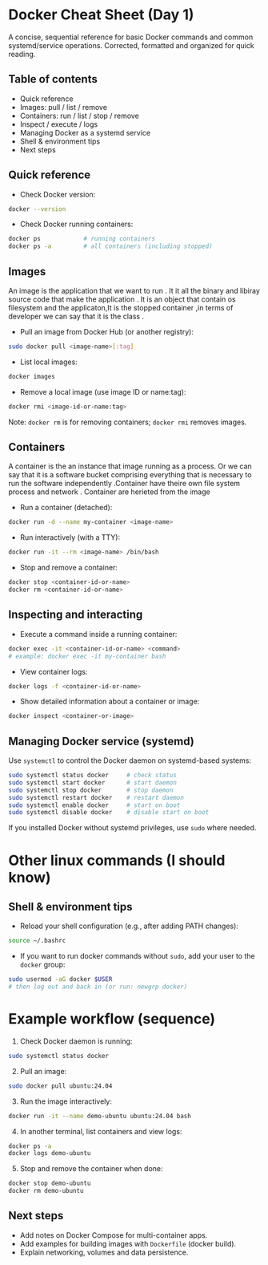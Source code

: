 # Docker Cheat Sheet (Day 1)

A concise, sequential reference for basic Docker commands and common systemd/service operations. Corrected, formatted and organized for quick reading.

## Table of contents

- Quick reference
- Images: pull / list / remove
- Containers: run / list / stop / remove
- Inspect / execute / logs
- Managing Docker as a systemd service
- Shell & environment tips
- Next steps

## Quick reference

- Check Docker version:

```bash
docker --version
```

- Check Docker running containers:

```bash
docker ps            # running containers
docker ps -a         # all containers (including stopped)
```

## Images
An image is the application that we want to run . It it all the binary and libiray source code that make the application . It is an object that contain os filesystem and the applicaton,It is the stopped container ,in terms of developer we can say that it is the class .

- Pull an image from Docker Hub (or another registry):

```bash
sudo docker pull <image-name>[:tag]
```

- List local images:

```bash
docker images
```

- Remove a local image (use image ID or name:tag):

```bash
docker rmi <image-id-or-name:tag>
```

Note: `docker rm` is for removing containers; `docker rmi` removes images.

## Containers
 A container is the an instance that image running as a process. Or we can say that it is a software bucket comprising everything that is necessary to run the software independently .Container have theire own file system process and network . Container are herieted from the image 

- Run a container (detached):

```bash
docker run -d --name my-container <image-name>
```

- Run interactively (with a TTY):

```bash
docker run -it --rm <image-name> /bin/bash
```

- Stop and remove a container:

```bash
docker stop <container-id-or-name>
docker rm <container-id-or-name>
```

## Inspecting and interacting

- Execute a command inside a running container:

```bash
docker exec -it <container-id-or-name> <command>
# example: docker exec -it my-container bash
```

- View container logs:

```bash
docker logs -f <container-id-or-name>
```

- Show detailed information about a container or image:

```bash
docker inspect <container-or-image>
```

## Managing Docker service (systemd)

Use `systemctl` to control the Docker daemon on systemd-based systems:

```bash
sudo systemctl status docker     # check status
sudo systemctl start docker      # start daemon
sudo systemctl stop docker       # stop daemon
sudo systemctl restart docker    # restart daemon
sudo systemctl enable docker     # start on boot
sudo systemctl disable docker    # disable start on boot
```

If you installed Docker without systemd privileges, use `sudo` where needed.




# Other linux commands  (I should know)

## Shell & environment tips

- Reload your shell configuration (e.g., after adding PATH changes):

```bash
source ~/.bashrc
```

- If you want to run docker commands without `sudo`, add your user to the `docker` group:

```bash
sudo usermod -aG docker $USER
# then log out and back in (or run: newgrp docker)
```

# Example workflow (sequence)

1. Check Docker daemon is running:

```bash
sudo systemctl status docker
```

2. Pull an image:

```bash
sudo docker pull ubuntu:24.04
```

3. Run the image interactively:

```bash
docker run -it --name demo-ubuntu ubuntu:24.04 bash
```

4. In another terminal, list containers and view logs:

```bash
docker ps -a
docker logs demo-ubuntu
```

5. Stop and remove the container when done:

```bash
docker stop demo-ubuntu
docker rm demo-ubuntu
```

## Next steps

- Add notes on Docker Compose for multi-container apps.
- Add examples for building images with `Dockerfile` (docker build).
- Explain networking, volumes and data persistence.






  